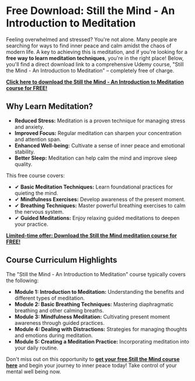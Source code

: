 # Free Download: Still the Mind - An Introduction to Meditation

Feeling overwhelmed and stressed? You're not alone. Many people are searching for ways to find inner peace and calm amidst the chaos of modern life. A key to achieving this is meditation, and if you're looking for a **free way to learn meditation techniques**, you're in the right place! Below, you'll find a direct download link to a comprehensive Udemy course, "Still the Mind - An Introduction to Meditation" – completely free of charge.

[**Click here to download the Still the Mind - An Introduction to Meditation course for FREE!**](https://udemywork.com/still-the-mind-an-introduction-to-meditation)

## Why Learn Meditation?

*   **Reduced Stress:** Meditation is a proven technique for managing stress and anxiety.
*   **Improved Focus:** Regular meditation can sharpen your concentration and attention span.
*   **Enhanced Well-being:** Cultivate a sense of inner peace and emotional stability.
*   **Better Sleep:** Meditation can help calm the mind and improve sleep quality.

This free course covers:

*   ✔ **Basic Meditation Techniques:** Learn foundational practices for quieting the mind.
*   ✔ **Mindfulness Exercises:** Develop awareness of the present moment.
*   ✔ **Breathing Techniques:** Master powerful breathing exercises to calm the nervous system.
*   ✔ **Guided Meditations:** Enjoy relaxing guided meditations to deepen your practice.

[**Limited-time offer: Download the Still the Mind meditation course for FREE!**](https://udemywork.com/still-the-mind-an-introduction-to-meditation)

## Course Curriculum Highlights

The "Still the Mind - An Introduction to Meditation" course typically covers the following:

*   **Module 1: Introduction to Meditation:** Understanding the benefits and different types of meditation.
*   **Module 2: Basic Breathing Techniques:** Mastering diaphragmatic breathing and other calming breaths.
*   **Module 3: Mindfulness Meditation:** Cultivating present moment awareness through guided practices.
*   **Module 4: Dealing with Distractions:** Strategies for managing thoughts and emotions during meditation.
*   **Module 5: Creating a Meditation Practice:** Incorporating meditation into your daily routine.

Don't miss out on this opportunity to **[get your free Still the Mind course here](https://udemywork.com/still-the-mind-an-introduction-to-meditation)** and begin your journey to inner peace today! Take control of your mental well being now.
